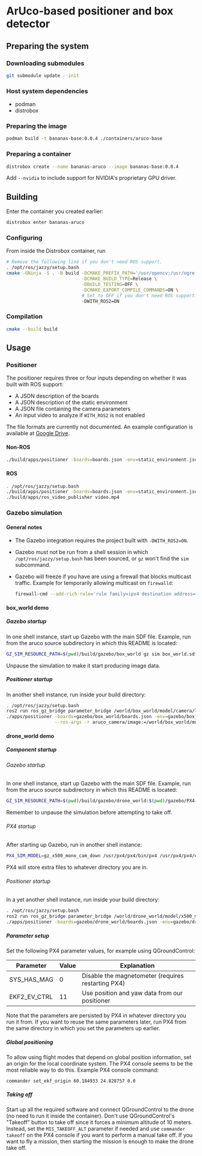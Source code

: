 # ArUco-based positioner and box detector

## Preparing the system

### Downloading submodules

``` sh
git submodule update --init
```

### Host system dependencies

- podman
- distrobox

### Preparing the image

``` sh
podman build -t bananas-base:0.0.4 ./containers/aruco-base
```

### Preparing a container

``` sh
distrobox create --name bananas-aruco --image bananas-base:0.0.4
```

Add `--nvidia` to include support for NVIDIA's proprietary GPU driver.

## Building

Enter the container you created earlier:

``` sh
distrobox enter bananas-aruco
```

### Configuring

From inside the Distrobox container, run

``` sh
# Remove the following line if you don't need ROS support.
. /opt/ros/jazzy/setup.bash
cmake -GNinja -S . -B build -DCMAKE_PREFIX_PATH='/usr/opencv;/usr/ogre;/usr/cv_bridge;/usr/mavlink' \
                            -DCMAKE_BUILD_TYPE=Release \
                            -DBUILD_TESTING=OFF \
                            -DCMAKE_EXPORT_COMPILE_COMMANDS=ON \
                            # Set to OFF if you don't need ROS support.
                            -DWITH_ROS2=ON
```

### Compilation

``` sh
cmake --build build
```

## Usage

### Positioner

The positioner requires three or four inputs depending on whether it was built
with ROS support:

- A JSON description of the boards
- A JSON description of the static environment
- A JSON file containing the camera parameters
- An input video to analyze if `WITH_ROS2` is not enabled

The file formats are currently not documented. An example configuration is
available at [Google
Drive](https://drive.google.com/drive/folders/1jW_gUaRNqzDQmUnwXLOY9ooAgiT-EK1z?usp=drive_link).

#### Non-ROS

``` sh
./build/apps/positioner -boards=boards.json -env=static_environment.json -camera=camera.json video.mp4
```

#### ROS

``` sh
. /opt/ros/jazzy/setup.bash
./build/apps/positioner -boards=boards.json -env=static_environment.json -camera=camera.json &
./build/apps/ros_video_publisher video.mp4
```

### Gazebo simulation

#### General notes

- The Gazebo integration requires the project built with `-DWITH_ROS2=ON`.
- Gazebo must not be run from a shell session in which
  `/opt/ros/jazzy/setup.bash` has been sourced, or `gz` won't find the `sim`
  subcommand.
- Gazebo will freeze if you have are using a firewall that blocks multicast
  traffic. Example for temporarily allowing multicast on `firewalld`:

  ``` sh
  firewall-cmd --add-rich-rule='rule family=ipv4 destination address="224.0.0.0/4" accept'
  ```

#### box_world demo

##### Gazebo startup

In one shell instance, start up Gazebo with the main SDF file. Example, run from
the aruco source subdirectory in which this README is located:

``` sh
GZ_SIM_RESOURCE_PATH=$(pwd)/build/gazebo/box_world gz sim box_world.sdf
```

Unpause the simulation to make it start producing image data.

##### Positioner startup

In another shell instance, run inside your build directory:

``` sh
. /opt/ros/jazzy/setup.bash
ros2 run ros_gz_bridge parameter_bridge /world/box_world/model/camera/link/link/sensor/sensor/image@sensor_msgs/msg/Image[gz.msgs.Image &
./apps/positioner -boards=gazebo/box_world/boards.json -env=gazebo/box_world/static_environment.json -camera=gazebo/box_world/camera.json \
                  --ros-args -r aruco_camera/image:=/world/box_world/model/camera/link/link/sensor/sensor/image --
```

#### drone_world demo

##### Component startup

###### Gazebo startup 

In one shell instance, start up Gazebo with the main SDF file. Example, run from
the aruco source subdirectory in which this README is located:

``` sh
GZ_SIM_RESOURCE_PATH=$(pwd)/build/gazebo/drone_world:$(pwd)/gazebo/PX4-gazebo-models/models gz sim drone_world.sdf
```

Remember to unpause the simulation before attempting to take off.

###### PX4 startup

After starting up Gazebo, run in another shell instance:

``` sh
PX4_SIM_MODEL=gz_x500_mono_cam_down /usr/px4/px4/bin/px4 /usr/px4/px4/etc
```

PX4 will store extra files to whatever directory you are in.

###### Positioner startup

In a yet another shell instance, run inside your build directory:

``` sh
. /opt/ros/jazzy/setup.bash
ros2 run ros_gz_bridge parameter_bridge /world/drone_world/model/x500_mono_cam_down_0/link/camera_link/sensor/imager/image@sensor_msgs/msg/Image[gz.msgs.Image &
./apps/positioner -boards=gazebo/drone_world/boards.json -env=gazebo/drone_world/static_environment.json -camera=gazebo/drone_world/camera.json -mavlink=udpin://0.0.0.0:14540 --ros-args -r aruco_camera/image:=/world/drone_world/model/x500_mono_cam_down_0/link/camera_link/sensor/imager/image --
```

##### Parameter setup

Set the following PX4 parameter values, for example using QGroundControl:

| Parameter | Value | Explanation |
| --------- | ----- | ----------- |
| SYS_HAS_MAG | 0 | Disable the magnetometer (requires restarting PX4) |
| EKF2_EV_CTRL | 11 | Use position and yaw data from our positioner |

Note that the parameters are persisted by PX4 in whatever directory you run it
from. If you want to reuse the same parameters later, run PX4 from the same
directory in which you set the parameters up earlier.

##### Global positioning

To allow using flight modes that depend on global position information, set an
origin for the local coordinate system. The PX4 console seems to be the most
reliable way to do this. Example PX4 console command:

```
commander set_ekf_origin 60.184933 24.828757 0.0
```

##### Taking off

Start up all the required software and connect QGroundControl to the drone (no
need to run it inside the container). Don't use QGroundControl's "Takeoff"
button to take off since it forces a minimum altitude of 10 meters. Instead, set
the `MIS_TAKEOFF_ALT` parameter if needed and use `commander takeoff` on the PX4
console if you want to perform a manual take off. If you want to fly a mission,
then starting the mission is enough to make the drone take off.
